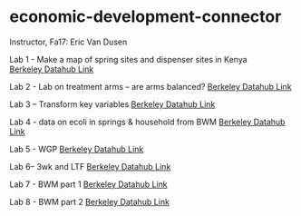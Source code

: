 # economic-development-connector

Instructor, Fa17: Eric Van Dusen

Lab 1 - Make a map of spring sites and dispenser sites in Kenya  
[Berkeley Datahub Link ](http://datahub.berkeley.edu/user-redirect/interact?account=ds-connectors&repo=LS-88-BTC&branch=master&path=fa17/lab1)


Lab 2 - Lab on treatment arms – are arms balanced?  [Berkeley Datahub Link ](http://datahub.berkeley.edu/user-redirect/interact?account=ds-connectors&repo=LS-88-BTC&branch=master&path=fa17/lab2)

Lab 3 – Transform key variables  [Berkeley Datahub Link ](http://datahub.berkeley.edu/user-redirect/interact?account=ds-connectors&repo=LS-88-BTC&branch=master&path=fa17/lab3)


Lab 4 - data on ecoli in springs & household from BWM  [Berkeley Datahub Link ](http://datahub.berkeley.edu/user-redirect/interact?account=ds-connectors&repo=LS-88-BTC&branch=master&path=fa17/lab4)


Lab 5 - WGP  [Berkeley Datahub Link ](http://datahub.berkeley.edu/user-redirect/interact?account=ds-connectors&repo=LS-88-BTC&branch=master&path=fa17/lab5)


Lab 6– 3wk and LTF   [Berkeley Datahub Link ](http://datahub.berkeley.edu/user-redirect/interact?account=ds-connectors&repo=LS-88-BTC&branch=master&path=fa17/lab6)


Lab 7 - BWM part 1   [Berkeley Datahub Link ](http://datahub.berkeley.edu/user-redirect/interact?account=ds-connectors&repo=LS-88-BTC&branch=master&path=fa17/lab7)


Lab 8 - BWM part 2   [Berkeley Datahub Link ](http://datahub.berkeley.edu/user-redirect/interact?account=ds-connectors&repo=LS-88-BTC&branch=master&path=fa17/lab8)


